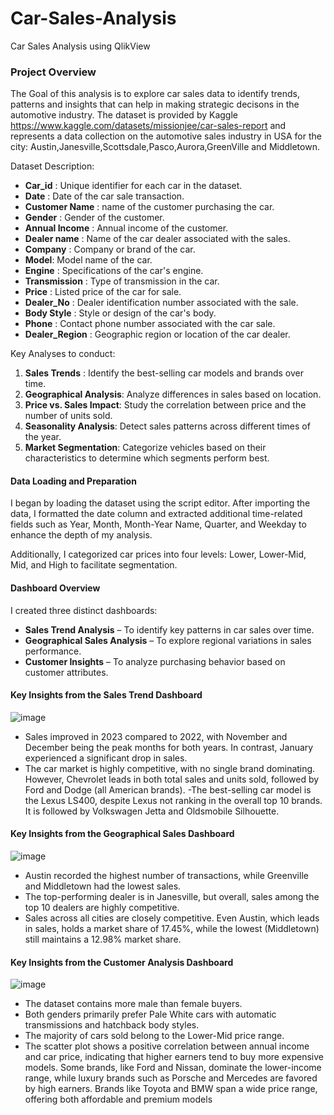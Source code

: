 # Car-Sales-Analysis
Car Sales Analysis using QlikView

### Project Overview
The Goal of this analysis is to explore car sales data to identify trends, patterns and insights that can help in making strategic decisons in the automotive industry.
The dataset is provided by Kaggle https://www.kaggle.com/datasets/missionjee/car-sales-report and represents a data collection on the automotive sales industry in USA for the city: Austin,Janesville,Scottsdale,Pasco,Aurora,GreenVille and Middletown. 

Dataset Description:
- **Car_id** : Unique identifier for each car in the dataset.
- **Date** : Date of the car sale transaction.
- **Customer Name** : name of the customer purchasing the car.
- **Gender** : Gender of the customer.
- **Annual Income** : Annual income of the customer.
- **Dealer name** : Name of the car dealer associated with the sales.
- **Company** : Company or brand of the car.
- **Model**: Model name of the car.
- **Engine** : Specifications of the car's engine.
- **Transmission** : Type of transmission in the car.
- **Price** : Listed price of the car for sale.
- **Dealer_No** : Dealer identification number associated with the sale.
- **Body Style** : Style or design of the car's body.
- **Phone** : Contact phone number associated with the car sale.
- **Dealer_Region** : Geographic region or location of the car dealer.
  
Key Analyses to conduct:
1. **Sales Trends** : Identify the best-selling car models and brands over time.
2. **Geographical Analysis**: Analyze differences in sales based on location.
3. **Price vs. Sales Impact**: Study the correlation between price and the number of units sold.
4. **Seasonality Analysis**: Detect sales patterns across different times of the year.
5. **Market Segmentation**: Categorize vehicles based on their characteristics to determine which segments perform best.

#### Data Loading and Preparation
I began by loading the dataset using the script editor. After importing the data, I formatted the date column and extracted additional time-related fields such as Year, Month, Month-Year Name, Quarter, and Weekday to enhance the depth of my analysis.

Additionally, I categorized car prices into four levels: Lower, Lower-Mid, Mid, and High to facilitate segmentation.

#### Dashboard Overview
I created three distinct dashboards:

- **Sales Trend Analysis** – To identify key patterns in car sales over time.
- **Geographical Sales Analysis** – To explore regional variations in sales performance.
- **Customer Insights** – To analyze purchasing behavior based on customer attributes.

#### Key Insights from the Sales Trend Dashboard

![image](https://github.com/user-attachments/assets/815cd8fc-67e9-405c-a767-cff0bf6ea059)

- Sales improved in 2023 compared to 2022, with November and December being the peak months for both years. In contrast, January experienced a significant drop in sales.
- The car market is highly competitive, with no single brand dominating. However, Chevrolet leads in both total sales and units sold, followed by Ford and Dodge (all American brands).
-The best-selling car model is the Lexus LS400, despite Lexus not ranking in the overall top 10 brands. It is followed by Volkswagen Jetta and Oldsmobile Silhouette.

#### Key Insights from the Geographical Sales Dashboard

![image](https://github.com/user-attachments/assets/2bad9c67-ea79-4412-964b-8cc55312ad23)

- Austin recorded the highest number of transactions, while Greenville and Middletown had the lowest sales.
- The top-performing dealer is in Janesville, but overall, sales among the top 10 dealers are highly competitive.
- Sales across all cities are closely competitive. Even Austin, which leads in sales, holds a market share of 17.45%, while the lowest (Middletown) still maintains a 12.98% market share.

#### Key Insights from the Customer Analysis Dashboard

![image](https://github.com/user-attachments/assets/053a6a9d-d174-401a-a77c-7aadfad998c1)

- The dataset contains more male than female buyers.
- Both genders primarily prefer Pale White cars with automatic transmissions and hatchback body styles.
- The majority of cars sold belong to the Lower-Mid price range.
- The scatter plot shows a positive correlation between annual income and car price, indicating that higher earners tend to buy more expensive models. Some brands, like Ford and Nissan, dominate the lower-income range, while luxury brands such as Porsche and Mercedes are favored by high earners. Brands like Toyota and BMW span a wide price range, offering both affordable and premium models





   

